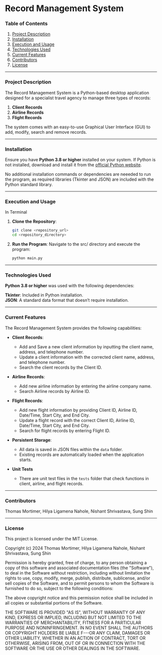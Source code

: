 # Record Management System

### Table of Contents
1. [Project Description](#project-description)
2. [Installation](#installation)
3. [Execution and Usage](#execution-and-usage)
4. [Technologies Used](#technologies-used)
5. [Current Features](#current-features)
6. [Contributors](#contributors)
7. [License](#license)

---
### Project Description

The Record Management System is a Python-based desktop application designed for a specialist travel agency to manage three types of records:
1. **Client Records**
2. **Airline Records**
3. **Flight Records**

The system comes with an easy-to-use Graphical User Interface (GUI) to add, modify, search and remove records.

---
### Installation

Ensure you have **Python 3.8 or higher** installed on your system. If Python is not installed, download and install it from the [official Python website](https://www.python.org/).

No additional installation commands or dependencies are neeeded to run the program, as required libraries (Tkinter and JSON) are included with the Python standard library.

---
### Execution and Usage

In Terminal

1. **Clone the Repository**:  
   ```bash
   git clone <repository_url>
   cd <repository_directory>

2. **Run the Program**: Navigate to the src/ directory and execute the program:
    ```bash
    python main.py

---
### Technologies Used

**Python 3.8 or higher** was used with the following dependencies:

**Tkinter**: Included in Python installation.  
**JSON**: A standard data format that doesn’t require installation.

---
### Current Features
The Record Management System provides the following capabilities:

- **Client Records**:
  - Add and Save a new client information by inputting the client name, address, and telephone number.
  - Update a client information with the corrected client name, address, and telephone number. 
  - Search the client records by the Client ID.

- **Airline Records**:
  - Add new airline information by entering the airline company name.
  - Search Airline records by Airline ID.

- **Flight Records**:
  - Add new flight information by providing Client ID, Airline ID, Date/Time, Start City, and End City.
  - Update a flight record with the correct Client ID, Airline ID, Date/Time, Start City, and End City.
  - Search for flight records by entering Flight ID.

- **Persistent Storage**:
  - All data is saved in JSON files within the `data` folder.
  - Existing records are automatically loaded when the application starts.

- **Unit Tests**
  - There are unit test files in the `tests` folder that check functions in client, airline, and flight records. 

---
### Contributors

Thomas Mortimer, Hilya Ligamena Nahole, Nishant Shrivastava, Sung Shin

---
### License
This project is licensed under the MIT License.

Copyright (c) 2024 Thomas Mortimer, Hilya Ligamena Nahole, Nishant Shrivastava, Sung Shin

Permission is hereby granted, free of charge, to any person obtaining a copy of this software and associated documentation files (the "Software"), to deal in the Software without restriction, including without limitation the rights to use, copy, modify, merge, publish, distribute, sublicense, and/or sell copies of the Software, and to permit persons to whom the Software is furnished to do so, subject to the following conditions:

The above copyright notice and this permission notice shall be included in all copies or substantial portions of the Software.

THE SOFTWARE IS PROVIDED "AS IS", WITHOUT WARRANTY OF ANY KIND, EXPRESS OR IMPLIED, INCLUDING BUT NOT LIMITED TO THE WARRANTIES OF MERCHANTABILITY, FITNESS FOR A PARTICULAR PURPOSE AND NONINFRINGEMENT. IN NO EVENT SHALL THE AUTHORS OR COPYRIGHT HOLDERS BE LIABLE F---OR ANY CLAIM, DAMAGES OR OTHER LIABILITY, WHETHER IN AN ACTION OF CONTRACT, TORT OR OTHERWISE, ARISING FROM, OUT OF OR IN CONNECTION WITH THE SOFTWARE OR THE USE OR OTHER DEALINGS IN THE SOFTWARE.